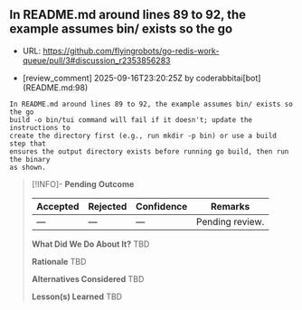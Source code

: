 ## In README.md around lines 89 to 92, the example assumes bin/ exists so the go

- URL: https://github.com/flyingrobots/go-redis-work-queue/pull/3#discussion_r2353856283

- [review_comment] 2025-09-16T23:20:25Z by coderabbitai[bot] (README.md:98)

```text
In README.md around lines 89 to 92, the example assumes bin/ exists so the go
build -o bin/tui command will fail if it doesn't; update the instructions to
create the directory first (e.g., run mkdir -p bin) or use a build step that
ensures the output directory exists before running go build, then run the binary
as shown.
```

> [!INFO]- **Pending**
> **Outcome**
> 
> | Accepted | Rejected | Confidence | Remarks |
> |----------|----------|------------|---------|
> | — | — | — | Pending review. |
>
> **What Did We Do About It?**
> TBD
>
> **Rationale**
> TBD
>
> **Alternatives Considered**
> TBD
>
> **Lesson(s) Learned**
> TBD
